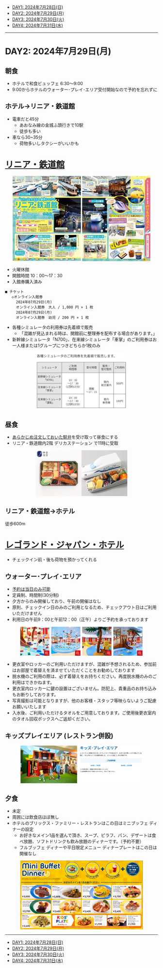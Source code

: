 - [DAY1: 2024年7月28日(日)](day1.md)
- [DAY2: 2024年7月29日(月)](day2.md)
- [DAY3: 2024年7月30日(火)](day3.md)
- [DAY4: 2024年7月31日(水)](day4.md)

---

# DAY2: 2024年7月29日(月)

## 朝食

- ホテルで和食ビュッフェ 6:30～9:00
- 9:00からホテルのウォーター･プレイ･エリア受付開始なので予約を忘れずに

## ホテル->リニア・鉄道館

- 電車だと45分
    - あおなみ線の金城ふ頭行きで10駅
    - 徒歩も多い
- 車なら30~35分
    - 荷物多いしタクシーがいいかも

# [リニア・鉄道館](https://museum.jr-central.co.jp/)

<center><img src="tetsudo.JPG" width="90%"></center>

- 火曜休館
- 開館時間 10：00～17：30
- 入館券購入済み

```
■ チケット
   ◇オンライン入館券
     2024年07月29日(月)
     オンライン入館券　大人 / 1,000 円 × 1 枚
     2024年07月29日(月)
     オンライン入館券　幼児 / 200 円 × 1 枚
```

- 各種シミュレータの利用券は先着順で販売
    - 「混雑が見込まれる時は、開館前に整理券を配布する場合があります。」
- 新幹線シミュレータ「N700」、在来線シミュレータ「車掌」のご利用券はお一人様または1グループにつきどちらか1枚のみ

<center><img src="image-6.png" width="60%"></center>

## 昼食

- [あらかじめ注文しておいた駅弁](https://market.jr-central.co.jp/shop/customer/historydetail.aspx?order_id=JC240720-039528826)を受け取って昼食にする
- リニア・鉄道館内2階 デリカステーション で11時に受取

<center><img src="combined_image.png" width="60%"></center>

## リニア・鉄道館->ホテル

徒歩600m

# [レゴランド・ジャパン・ホテル](https://www.legoland.jp/hotel/)


- チェックイン前・後も荷物を預かってくれる

## ウォーター･プレイ･エリア

- [予約は当日のみ可能](https://airrsv.net/legolandjapanhotel-wpa/calendar)
- 定員制、時間制(30分制)
- 夕方からのみ開催しており、午前の開催はなし
- 原則、チェックイン日のみのご利用となるため、チェックアウト日はご利用いただけません
- 利用日の午前9：00と午前12：00（正午）よりご予約を承っております

<center><img src="image-9.png" width="80%"></center>

- 更衣室やロッカーのご利用いただけますが、混雑が予想されるため、参加前はお部屋で着替えを済ませていただくことをお勧めしております
- 脱水機のご利用の際は、必ず着替えをお持ちください。再度脱水機のみのご利用はできかねます。
- 更衣室内ロッカーに鍵の設置はございません。防犯上、貴重品のお持ち込みもお断りしております。
- 写真撮影は可能となりますが、他のお客様・スタッフ等映らないようご配慮お願いいたします
- 入水後、ご利用いただけるタオルをご用意しております。ご使用後更衣室内のタオル回収ボックスへご返却ください。

## キッズプレイエリア (レストラン併設)

<center><img src="image-7.png" width="80%"></center>


## 夕食

- 未定
- 周囲には飲食店ほぼ無し
- ホテルのブリックス・ファミリー・レストランはこの日はミニブッフェ ディナーの設定
    - お好きなメイン1品を選んで頂き、スープ、ピラフ、パン、デザートは食べ放題、ソフトドリンクも飲み放題のディナーです。（予約不要）
    - フルブッフェ ディナーや平日限定メニュー ディナープレートはこの日は開催なし

<center><img src="image-10.png" width="80%"></center>

---

- [DAY1: 2024年7月28日(日)](day1.md)
- [DAY2: 2024年7月29日(月)](day2.md)
- [DAY3: 2024年7月30日(火)](day3.md)
- [DAY4: 2024年7月31日(水)](day4.md)